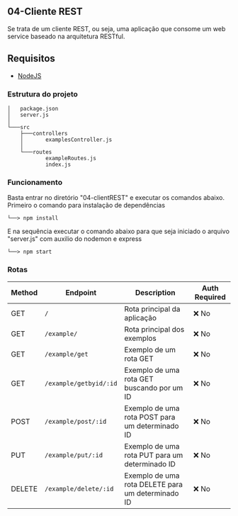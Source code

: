 ## 04-Cliente REST

Se trata de um cliente REST, ou seja, uma aplicação que consome um web service baseado na arquitetura RESTful.

## Requisitos

- [NodeJS](https://nodejs.org/en)

### Estrutura do projeto

```
│   package.json
│   server.js
│
└───src
    ├───controllers
    │       examplesController.js
    │
    └───routes
            exampleRoutes.js
            index.js
```

### Funcionamento

Basta entrar no diretório "04-clientREST" e executar os comandos abaixo. Primeiro o comando para instalação de dependências

```
└──> npm install
```
E na sequência executar o comando abaixo para que seja iniciado o arquivo "server.js" com auxilio do nodemon e express

```
└──> npm start
```

### **Rotas**

| Method | Endpoint                    | Description                                         | Auth Required  |
|--------|-----------------------------|-----------------------------------------------------|----------------|
| GET    | `/`                         | Rota principal da aplicação                         | ❌ No         |
| GET    | `/example/`                 | Rota principal dos exemplos                         | ❌ No         |
| GET    | `/example/get`              | Exemplo de um rota GET                              | ❌ No         |
| GET    | `/example/getbyid/:id`      | Exemplo de uma rota GET buscando por um ID          | ❌ No         |
| POST   | `/example/post/:id`         | Exemplo de uma rota POST para um determinado ID     | ❌ No         |
| PUT    | `/example/put/:id`          | Exemplo de uma rota PUT para um determinado ID      | ❌ No         |
| DELETE | `/example/delete/:id`       | Exemplo de uma rota DELETE para um determinado ID   | ❌ No         |




